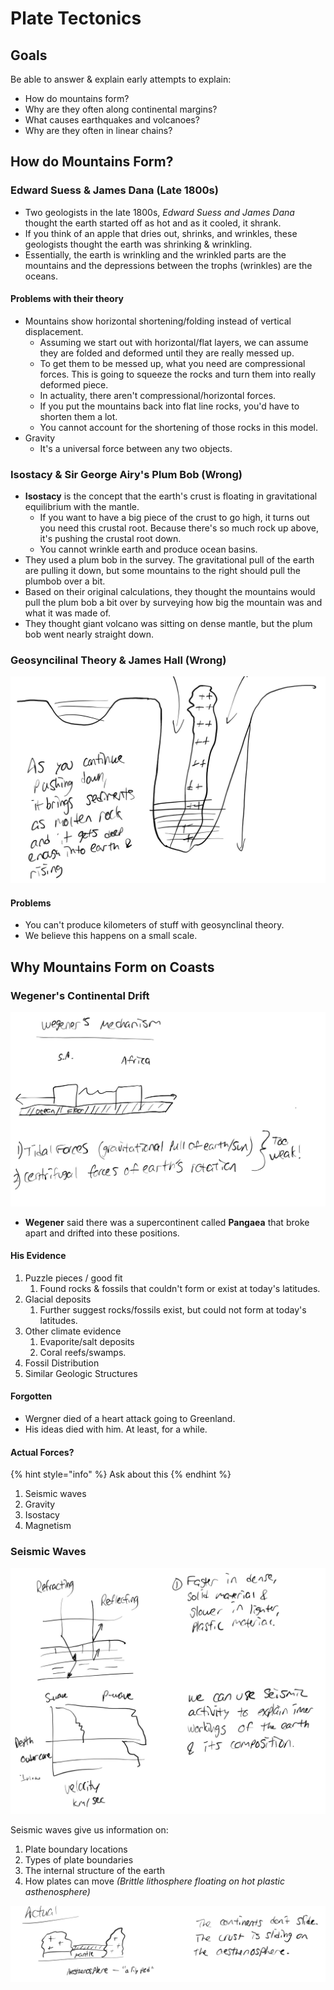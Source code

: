 # Plate Tectonics

## Goals

Be able to answer & explain early attempts to explain:

* How do mountains form?
* Why are they often along continental margins?
* What causes earthquakes and volcanoes?
* Why are they often in linear chains?

## How do Mountains Form?

### Edward Suess & James Dana (Late 1800s)

* Two geologists in the late 1800s, _Edward Suess and James Dana_ thought the earth started off as hot and as it cooled, it shrank.
* If you think of an apple that dries out, shrinks, and wrinkles, these geologists thought the earth was shrinking & wrinkling.
* Essentially, the earth is wrinkling and the wrinkled parts are the mountains and the depressions between the trophs (wrinkles) are the oceans.

#### Problems with their theory

* Mountains show horizontal shortening/folding instead of vertical displacement.
  * Assuming we start out with horizontal/flat layers, we can assume they are folded and deformed until they are really messed up.
  * To get them to be messed up, what you need are compressional forces. This is going to squeeze the rocks and turn them into really deformed piece.
  * In actuality, there aren't compressional/horizontal forces.
  * If you put the mountains back into flat line rocks, you'd have to shorten them a lot.
  * You cannot account for the shortening of those rocks in this model.
* Gravity
  * It's a universal force between any two objects.

### Isostacy & Sir George Airy's Plum Bob (Wrong)

* **Isostacy** is the concept that the earth's crust is floating in gravitational equilibrium with the mantle.
  * If you want to have a big piece of the crust to go high, it turns out you need this crustal root. Because there's so much rock up above, it's pushing the crustal root down.
  * You cannot wrinkle earth and produce ocean basins.
* They used a plum bob in the survey. The gravitational pull of the earth are pulling it down, but some mountains to the right should pull the plumbob over a bit.
* Based on their original calculations, they thought the mountains would pull the plum bob a bit over by surveying how big the mountain was and what it was made of.
* They thought giant volcano was sitting on dense mantle, but the plum bob went nearly straight down.

### Geosyncilinal Theory & James Hall (Wrong)

![](<../../../.gitbook/assets/CleanShot 2022-02-22 at 09.58.45@2x.jpg>)

#### Problems

* You can't produce kilometers of stuff with geosynclinal theory.
* We believe this happens on a small scale.

## Why Mountains Form on Coasts

### Wegener's Continental Drift

![](<../../../.gitbook/assets/CleanShot 2022-02-22 at 10.17.02@2x.jpg>)

* **Wegener** said there was a supercontinent called **Pangaea** that broke apart and drifted into these positions.

#### His Evidence

1. Puzzle pieces / good fit
   1. Found rocks & fossils that couldn't form or exist at today's latitudes.
2. Glacial deposits
   1. Further suggest rocks/fossils exist, but could not form at today's latitudes.
3. Other climate evidence
   1. Evaporite/salt deposits
   2. Coral reefs/swamps.
4. Fossil Distribution
5. Similar Geologic Structures

#### Forgotten

* Wergner died of a heart attack going to Greenland.
* His ideas died with him. At least, for a while.

#### Actual Forces?

{% hint style="info" %}
Ask about this
{% endhint %}

1. Seismic waves
2. Gravity
3. Isostacy
4. Magnetism

### Seismic Waves

![](<../../../.gitbook/assets/CleanShot 2022-02-22 at 10.30.33@2x.jpg>)

Seismic waves give us information on:

1. Plate boundary locations
2. Types of plate boundaries
3. The internal structure of the earth
4. How plates can move _(Brittle lithosphere floating on hot plastic asthenosphere)_

![](<../../../.gitbook/assets/CleanShot 2022-02-22 at 10.34.32@2x.jpg>)
